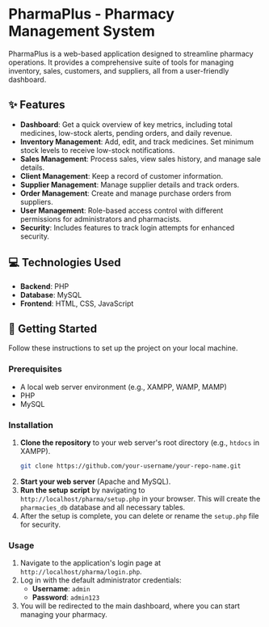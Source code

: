# PharmaPlus - Pharmacy Management System

PharmaPlus is a web-based application designed to streamline pharmacy operations. It provides a comprehensive suite of tools for managing inventory, sales, customers, and suppliers, all from a user-friendly dashboard.

## ✨ Features

-   **Dashboard**: Get a quick overview of key metrics, including total medicines, low-stock alerts, pending orders, and daily revenue.
-   **Inventory Management**: Add, edit, and track medicines. Set minimum stock levels to receive low-stock notifications.
-   **Sales Management**: Process sales, view sales history, and manage sale details.
-   **Client Management**: Keep a record of customer information.
-   **Supplier Management**: Manage supplier details and track orders.
-   **Order Management**: Create and manage purchase orders from suppliers.
-   **User Management**: Role-based access control with different permissions for administrators and pharmacists.
-   **Security**: Includes features to track login attempts for enhanced security.

## 💻 Technologies Used

-   **Backend**: PHP
-   **Database**: MySQL
-   **Frontend**: HTML, CSS, JavaScript

## 🚀 Getting Started

Follow these instructions to set up the project on your local machine.

### Prerequisites

-   A local web server environment (e.g., XAMPP, WAMP, MAMP)
-   PHP
-   MySQL

### Installation

1.  **Clone the repository** to your web server's root directory (e.g., `htdocs` in XAMPP).
    ```sh
    git clone https://github.com/your-username/your-repo-name.git
    ```
2.  **Start your web server** (Apache and MySQL).
3.  **Run the setup script** by navigating to `http://localhost/pharma/setup.php` in your browser. This will create the `pharmacies_db` database and all necessary tables.
4.  After the setup is complete, you can delete or rename the `setup.php` file for security.

### Usage

1.  Navigate to the application's login page at `http://localhost/pharma/login.php`.
2.  Log in with the default administrator credentials:
    -   **Username**: `admin`
    -   **Password**: `admin123`
3.  You will be redirected to the main dashboard, where you can start managing your pharmacy.
